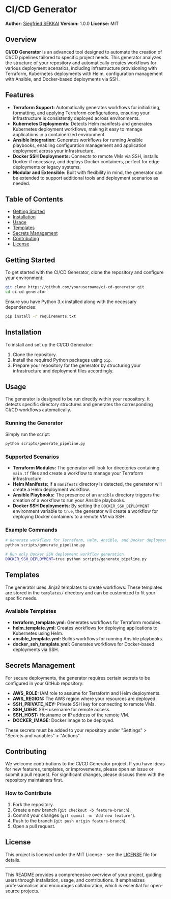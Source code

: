 # CI/CD Generator

**Author:** [Siegfried SEKKAI](https://github.com/yourusername)
**Version:** 1.0.0
**License:** MIT

## Overview

**CI/CD Generator** is an advanced tool designed to automate the creation of CI/CD pipelines tailored to specific project needs. This generator analyzes the structure of your repository and automatically creates workflows for various deployment scenarios, including infrastructure provisioning with Terraform, Kubernetes deployments with Helm, configuration management with Ansible, and Docker-based deployments via SSH.

## Features

- **Terraform Support:** Automatically generates workflows for initializing, formatting, and applying Terraform configurations, ensuring your infrastructure is consistently deployed across environments.
- **Kubernetes Deployments:** Detects Helm manifests and generates Kubernetes deployment workflows, making it easy to manage applications in a containerized environment.
- **Ansible Integration:** Generates workflows for running Ansible playbooks, enabling configuration management and application deployment across your infrastructure.
- **Docker SSH Deployments:** Connects to remote VMs via SSH, installs Docker if necessary, and deploys Docker containers, perfect for edge deployments or legacy systems.
- **Modular and Extensible:** Built with flexibility in mind, the generator can be extended to support additional tools and deployment scenarios as needed.

## Table of Contents

- [Getting Started](#getting-started)
- [Installation](#installation)
- [Usage](#usage)
- [Templates](#templates)
- [Secrets Management](#secrets-management)
- [Contributing](#contributing)
- [License](#license)

## Getting Started

To get started with the CI/CD Generator, clone the repository and configure your environment:

```bash
git clone https://github.com/yourusername/ci-cd-generator.git
cd ci-cd-generator
```

Ensure you have Python 3.x installed along with the necessary dependencies:

```bash
pip install -r requirements.txt
```

## Installation

To install and set up the CI/CD Generator:

1. Clone the repository.
2. Install the required Python packages using `pip`.
3. Prepare your repository for the generator by structuring your infrastructure and deployment files accordingly.

## Usage

The generator is designed to be run directly within your repository. It detects specific directory structures and generates the corresponding CI/CD workflows automatically.

### Running the Generator

Simply run the script:

```bash
python scripts/generate_pipeline.py
```

### Supported Scenarios

- **Terraform Modules:** The generator will look for directories containing `main.tf` files and create a workflow to manage your Terraform infrastructure.
- **Helm Manifests:** If a `manifests` directory is detected, the generator will create a Helm deployment workflow.
- **Ansible Playbooks:** The presence of an `ansible` directory triggers the creation of a workflow to run your Ansible playbooks.
- **Docker SSH Deployments:** By setting the `DOCKER_SSH_DEPLOYMENT` environment variable to `true`, the generator will create a workflow for deploying Docker containers to a remote VM via SSH.

### Example Commands

```bash
# Generate workflows for Terraform, Helm, Ansible, and Docker deployments
python scripts/generate_pipeline.py

# Run only Docker SSH deployment workflow generation
DOCKER_SSH_DEPLOYMENT=true python scripts/generate_pipeline.py
```

## Templates

The generator uses Jinja2 templates to create workflows. These templates are stored in the `templates/` directory and can be customized to fit your specific needs.

### Available Templates

- **terraform_template.yml:** Generates workflows for Terraform modules.
- **helm_template.yml:** Creates workflows for deploying applications to Kubernetes using Helm.
- **ansible_template.yml:** Builds workflows for running Ansible playbooks.
- **docker_ssh_template.yml:** Generates workflows for Docker-based deployments via SSH.

## Secrets Management

For secure deployments, the generator requires certain secrets to be configured in your GitHub repository:

- **AWS_ROLE:** IAM role to assume for Terraform and Helm deployments.
- **AWS_REGION:** The AWS region where your resources are deployed.
- **SSH_PRIVATE_KEY:** Private SSH key for connecting to remote VMs.
- **SSH_USER:** SSH username for remote access.
- **SSH_HOST:** Hostname or IP address of the remote VM.
- **DOCKER_IMAGE:** Docker image to be deployed.

These secrets must be added to your repository under "Settings" > "Secrets and variables" > "Actions".

## Contributing

We welcome contributions to the CI/CD Generator project. If you have ideas for new features, templates, or improvements, please open an issue or submit a pull request. For significant changes, please discuss them with the repository maintainers first.

### How to Contribute

1. Fork the repository.
2. Create a new branch (`git checkout -b feature-branch`).
3. Commit your changes (`git commit -m 'Add new feature'`).
4. Push to the branch (`git push origin feature-branch`).
5. Open a pull request.

## License

This project is licensed under the MIT License - see the [LICENSE](LICENSE) file for details.

---

This README provides a comprehensive overview of your project, guiding users through installation, usage, and contributions. It emphasizes professionalism and encourages collaboration, which is essential for open-source projects.